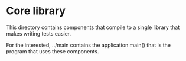 # Core library

This directory contains components that compile to a single library that makes writing tests easier.

For the interested, ../main contains the application main() that is the program that uses these components.

